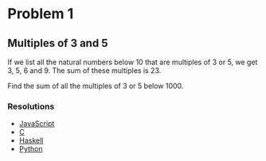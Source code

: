 # Problem 1

## Multiples of 3 and 5

If we list all the natural numbers below 10 that are multiples of 3 or 5, we get 3, 5, 6 and 9. The sum of these multiples is 23.

Find the sum of all the multiples of 3 or 5 below 1000.

### Resolutions

- [JavaScript](./solution.js)
- [C](./solution.c)
- [Haskell](./solution.hs)
- [Python](./solution.py)
